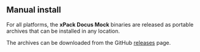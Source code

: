 
## Manual install

For all platforms, the **xPack Docus Mock** binaries are released as portable
archives that can be installed in any location.

The archives can be downloaded from the
GitHub [releases](https://github.com/xpack-dev-tools/docus-mock-xpack/releases/)
page.
